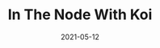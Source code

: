 ---
title: 'In The Node With Koi'
describe: Kevin Abosch's 1111 collection is now live
layout: front
image: nodewithkoi.png
date: 2021-05-12
newsdate: May 12, 2021
rsvpUrl: https://mailchi.mp/4049c2977be4/welcome-to-the-koi-pond
newsType: node
tag: node
---